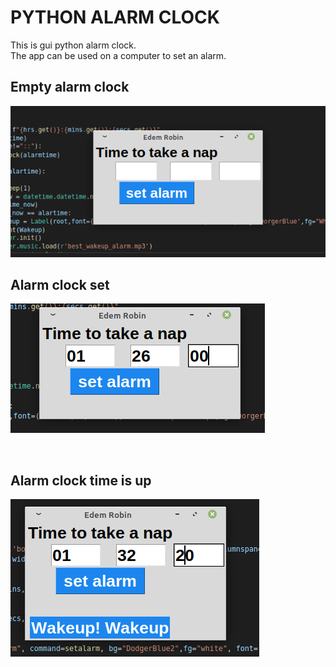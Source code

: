 # PYTHON ALARM CLOCK

This is gui python alarm clock. <br>
The app can be used on a computer to set an alarm.<br>

## Empty alarm clock
![Alarm clock](alarm.png)
<br>


## Alarm clock set
![Alarm clock](alarm2.png)

<br>

## Alarm clock time is up
![Alarm clock](alarm3.png)
